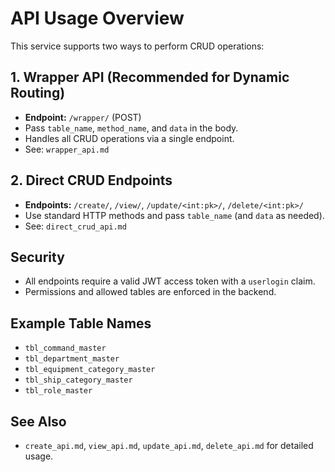 # API Usage Overview

This service supports two ways to perform CRUD operations:

## 1. Wrapper API (Recommended for Dynamic Routing)
- **Endpoint:** `/wrapper/` (POST)
- Pass `table_name`, `method_name`, and `data` in the body.
- Handles all CRUD operations via a single endpoint.
- See: `wrapper_api.md`

## 2. Direct CRUD Endpoints
- **Endpoints:** `/create/`, `/view/`, `/update/<int:pk>/`, `/delete/<int:pk>/`
- Use standard HTTP methods and pass `table_name` (and `data` as needed).
- See: `direct_crud_api.md`

## Security
- All endpoints require a valid JWT access token with a `userlogin` claim.
- Permissions and allowed tables are enforced in the backend.

## Example Table Names
- `tbl_command_master`
- `tbl_department_master`
- `tbl_equipment_category_master`
- `tbl_ship_category_master`
- `tbl_role_master`

## See Also
- `create_api.md`, `view_api.md`, `update_api.md`, `delete_api.md` for detailed usage.

